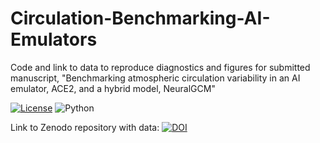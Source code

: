 # Circulation-Benchmarking-AI-Emulators
Code and link to data to reproduce diagnostics and figures for submitted manuscript, "Benchmarking atmospheric circulation variability in an AI emulator, ACE2, and a hybrid model, NeuralGCM"

[![License](https://img.shields.io/badge/license-MIT-blue.svg)](LICENSE) ![Python](https://img.shields.io/badge/python-3670A0?style=for-the-badge&logo=python&logoColor=ffdd54)

Link to Zenodo repository with data: 
[![DOI](https://zenodo.org/badge/DOI/10.5281/zenodo.17351379.svg)](https://doi.org/10.5281/zenodo.17351379)


